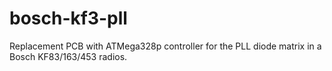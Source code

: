 # bosch-kf3-pll
Replacement PCB with ATMega328p controller for the PLL diode matrix in a Bosch KF83/163/453 radios.
